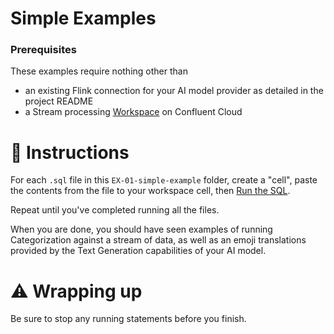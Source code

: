 # Simple Examples

### Prerequisites

These examples require nothing other than 
- an existing Flink connection for your AI model provider as detailed in the project README 
- a Stream processing [Workspace](https://docs.confluent.io/cloud/current/flink/get-started/quick-start-cloud-console.html#step-1-create-a-workspace) on Confluent Cloud

# 📝 Instructions

For each `.sql` file in this `EX-01-simple-example` folder, create a "cell", 
paste the contents from the file to your workspace cell, 
then [Run the SQL](https://docs.confluent.io/cloud/current/flink/get-started/quick-start-cloud-console.html#step-2-run-sql-statements).

Repeat until you've completed running all the files.

When you are done, you should have seen examples of running Categorization against a stream of data, 
as well as an emoji translations provided by the Text Generation capabilities of your AI model.

# ⚠️ Wrapping up
Be sure to stop any running statements before you finish.
